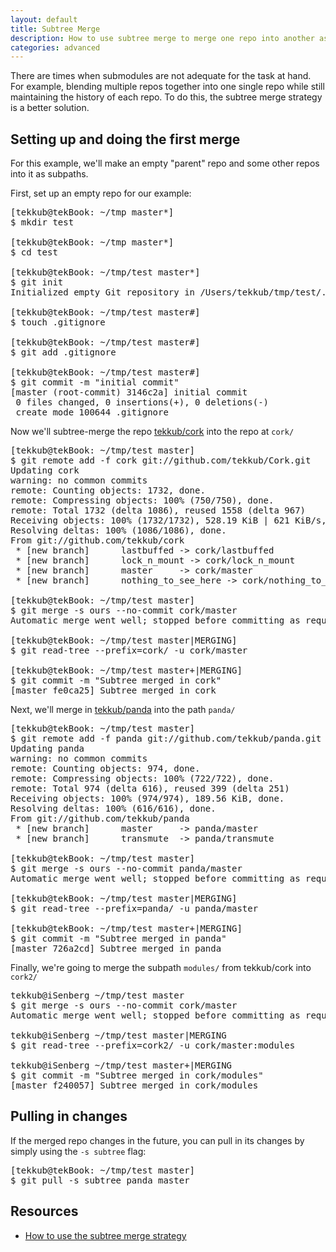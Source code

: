 ```yaml
---
layout: default
title: Subtree Merge
description: How to use subtree merge to merge one repo into another as a subpath.
categories: advanced
---
```


<p class="intro">There are times when submodules are not adequate for the task at hand.  For example, blending multiple repos together into one single repo while still maintaining the history of each repo.  To do this, the subtree merge strategy is a better solution.</p>

Setting up and doing the first merge
------------------------------------

For this example, we'll make an empty "parent" repo and some other repos into it as subpaths.

First, set up an empty repo for our example:

<pre class="terminal">
[tekkub@tekBook: ~/tmp master*]
$ mkdir test

[tekkub@tekBook: ~/tmp master*]
$ cd test

[tekkub@tekBook: ~/tmp/test master*]
$ git init
Initialized empty Git repository in /Users/tekkub/tmp/test/.git/

[tekkub@tekBook: ~/tmp/test master#]
$ touch .gitignore

[tekkub@tekBook: ~/tmp/test master#]
$ git add .gitignore

[tekkub@tekBook: ~/tmp/test master#]
$ git commit -m "initial commit"
[master (root-commit) 3146c2a] initial commit
 0 files changed, 0 insertions(+), 0 deletions(-)
 create mode 100644 .gitignore
</pre>

Now we'll subtree-merge the repo [tekkub/cork](https://github.com/tekkub/cork) into the repo at `cork/`

<pre class="terminal">
[tekkub@tekBook: ~/tmp/test master]
$ git remote add -f cork git://github.com/tekkub/Cork.git
Updating cork
warning: no common commits
remote: Counting objects: 1732, done.
remote: Compressing objects: 100% (750/750), done.
remote: Total 1732 (delta 1086), reused 1558 (delta 967)
Receiving objects: 100% (1732/1732), 528.19 KiB | 621 KiB/s, done.
Resolving deltas: 100% (1086/1086), done.
From git://github.com/tekkub/cork
 * [new branch]      lastbuffed -> cork/lastbuffed
 * [new branch]      lock_n_mount -> cork/lock_n_mount
 * [new branch]      master     -> cork/master
 * [new branch]      nothing_to_see_here -> cork/nothing_to_see_here

[tekkub@tekBook: ~/tmp/test master]
$ git merge -s ours --no-commit cork/master
Automatic merge went well; stopped before committing as requested

[tekkub@tekBook: ~/tmp/test master|MERGING]
$ git read-tree --prefix=cork/ -u cork/master

[tekkub@tekBook: ~/tmp/test master+|MERGING]
$ git commit -m "Subtree merged in cork"
[master fe0ca25] Subtree merged in cork
</pre>

Next, we'll merge in [tekkub/panda](https://github.com/tekkub/panda) into the path `panda/`

<pre class="terminal">
[tekkub@tekBook: ~/tmp/test master]
$ git remote add -f panda git://github.com/tekkub/panda.git
Updating panda
warning: no common commits
remote: Counting objects: 974, done.
remote: Compressing objects: 100% (722/722), done.
remote: Total 974 (delta 616), reused 399 (delta 251)
Receiving objects: 100% (974/974), 189.56 KiB, done.
Resolving deltas: 100% (616/616), done.
From git://github.com/tekkub/panda
 * [new branch]      master     -> panda/master
 * [new branch]      transmute  -> panda/transmute

[tekkub@tekBook: ~/tmp/test master]
$ git merge -s ours --no-commit panda/master
Automatic merge went well; stopped before committing as requested

[tekkub@tekBook: ~/tmp/test master|MERGING]
$ git read-tree --prefix=panda/ -u panda/master

[tekkub@tekBook: ~/tmp/test master+|MERGING]
$ git commit -m "Subtree merged in panda"
[master 726a2cd] Subtree merged in panda
</pre>

Finally, we're going to merge the subpath `modules/` from tekkub/cork into `cork2/`

<pre class="terminal">
tekkub@iSenberg ~/tmp/test master
$ git merge -s ours --no-commit cork/master
Automatic merge went well; stopped before committing as requested

tekkub@iSenberg ~/tmp/test master|MERGING
$ git read-tree --prefix=cork2/ -u cork/master:modules

tekkub@iSenberg ~/tmp/test master+|MERGING
$ git commit -m "Subtree merged in cork/modules"
[master f240057] Subtree merged in cork/modules
</pre>

Pulling in changes
------------------

If the merged repo changes in the future, you can pull in its changes by simply using the `-s subtree` flag:

<pre class="terminal">
[tekkub@tekBook: ~/tmp/test master]
$ git pull -s subtree panda master
</pre>

Resources
---------

* [How to use the subtree merge strategy](http://www.kernel.org/pub/software/scm/git/docs/howto/using-merge-subtree.html)
